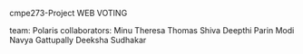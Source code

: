 cmpe273-Project
WEB VOTING

team: Polaris
collaborators:
Minu Theresa Thomas
Shiva Deepthi
Parin Modi
Navya Gattupally
Deeksha Sudhakar
